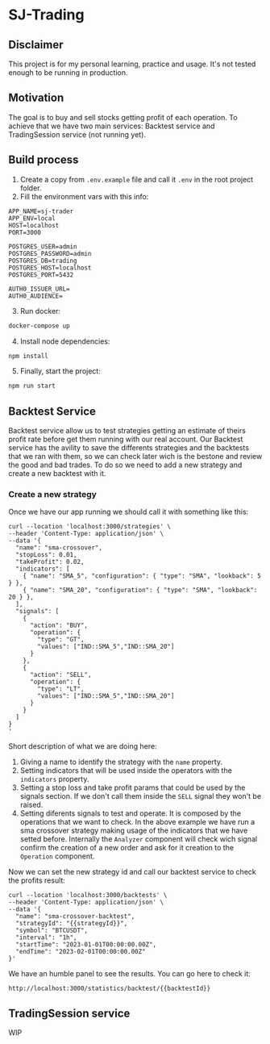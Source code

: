 # SJ-Trading

## Disclaimer

This project is for my personal learning, practice and usage. It's not tested enough to be running in production.

## Motivation

The goal is to buy and sell stocks getting profit of each operation. To achieve that we have two main services: Backtest service and TradingSession service (not running yet).

## Build process

1.  Create a copy from `.env.example` file and call it `.env` in the root project folder.
2.  Fill the environment vars with this info:

```
APP_NAME=sj-trader
APP_ENV=local
HOST=localhost
PORT=3000

POSTGRES_USER=admin
POSTGRES_PASSWORD=admin
POSTGRES_DB=trading
POSTGRES_HOST=localhost
POSTGRES_PORT=5432

AUTH0_ISSUER_URL=
AUTH0_AUDIENCE=
```

3. Run docker:

```bash
docker-compose up
```

4. Install node dependencies:

```bash
npm install
```

5. Finally, start the project:

```bash
npm run start
```

## Backtest Service

Backtest service allow us to test strategies getting an estimate of theirs profit rate before get them running with our real account.
Our Backtest service has the avility to save the differents strategies and the backtests that we ran with them, so we can check later wich is the bestone and review the good and bad trades. To do so we need to add a new strategy and create a new backtest with it.

### Create a new strategy

Once we have our app running we should call it with something like this:

```curl
curl --location 'localhost:3000/strategies' \
--header 'Content-Type: application/json' \
--data '{
  "name": "sma-crossover",
  "stopLoss": 0.01,
  "takeProfit": 0.02,
  "indicators": [
    { "name": "SMA_5", "configuration": { "type": "SMA", "lookback": 5 } },
    { "name": "SMA_20", "configuration": { "type": "SMA", "lookback": 20 } },
  ],
  "signals": [
    {
      "action": "BUY",
      "operation": {
        "type": "GT",
        "values": ["IND::SMA_5","IND::SMA_20"]
      }
    },
    {
      "action": "SELL",
      "operation": {
        "type": "LT",
        "values": ["IND::SMA_5","IND::SMA_20"]
      }
    }
  ]
}
'
```

Short description of what we are doing here:

1. Giving a name to identify the strategy with the `name` property.
2. Setting indicators that will be used inside the operators with the `indicators` property.
3. Setting a stop loss and take profit params that could be used by the signals section. If we don't call them inside the `SELL` signal they won't be raised.
4. Setting diferents signals to test and operate. It is composed by the operations that we want to check. In the above example we have run a sma crossover strategy making usage of the indicators that we have setted before. Internally the `Analyzer` component will check wich signal confirm the creation of a new order and ask for it creation to the `Operation` component.

Now we can set the new strategy id and call our backtest service to check the profits result:

```
curl --location 'localhost:3000/backtests' \
--header 'Content-Type: application/json' \
--data '{
  "name": "sma-crossover-backtest",
  "strategyId": "{{strategyId}}",
  "symbol": "BTCUSDT",
  "interval": "1h",
  "startTime": "2023-01-01T00:00:00.00Z",
  "endTime": "2023-02-01T00:00:00.00Z"
}'
```

We have an humble panel to see the results. You can go here to check it:

```
http://localhost:3000/statistics/backtest/{{backtestId}}
```

## TradingSession service

WIP
